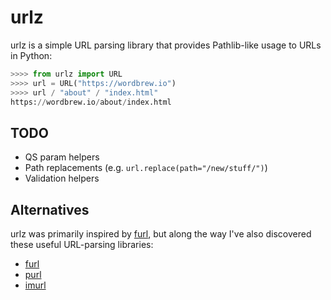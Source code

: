 # urlz

urlz is a simple URL parsing library that provides Pathlib-like usage to URLs in Python:

```python
>>>> from urlz import URL
>>>> url = URL("https://wordbrew.io")
>>>> url / "about" / "index.html"
https://wordbrew.io/about/index.html

```

## TODO
- QS param helpers
- Path replacements (e.g. `url.replace(path="/new/stuff/")`)
- Validation helpers


## Alternatives

urlz was primarily inspired by [furl](https://github.com/gruns/furl), but along the way I've also discovered these useful URL-parsing libraries:

- [furl](https://github.com/gruns/furl)
- [purl](https://github.com/codeinthehole/purl)
- [imurl](https://github.com/thesketh/imurl)
